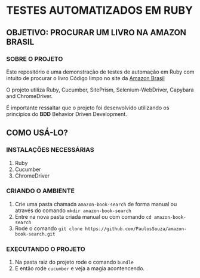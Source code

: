 # TESTES AUTOMATIZADOS EM RUBY

## OBJETIVO: PROCURAR UM LIVRO NA AMAZON BRASIL

### SOBRE O PROJETO
Este repositório é uma demonstração de testes de automação em Ruby com intuito de procurar o livro Código limpo no site da <a href="www.amazon.com.br">Amazon Brasil</a>

O projeto utiliza Ruby, Cucumber, SitePrism, Selenium-WebDriver, Capybara and ChromeDriver.

É importante ressaltar que o projeto foi desenvolvido utilizando os princípios do <strong>BDD</strong> Behavior Driven Development.

## COMO USÁ-LO?

### INSTALAÇÕES NECESSÁRIAS
1. Ruby
2. Cucumber
3. ChromeDriver

### CRIANDO O AMBIENTE
1. Crie uma pasta chamada `amazon-book-search` de forma manual ou através do comando `mkdir amazon-book-search`
2. Entre na nova pasta criada manual ou com comando `cd amazon-book-search`
3. Rode o comando `git clone https://github.com/PaulosSouza/amazon-book-search.git`

### EXECUTANDO O PROJETO
1. Na pasta raiz do projeto rode o comando `bundle`
2. E então rode `cucumber` e veja a magia acontencendo.